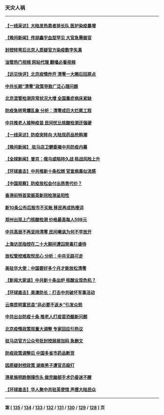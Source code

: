 ### 天灾人祸
---
#### [【一线采访】大陆发热患者排长队 医护染疫暴增](../../pages/ncid280/n13881640.md?12100445) 
#### [【晚间新闻】传胡鑫宇血型罕见 大官急需器官](../../pages/ncid280/n13881335.md?12100445) 
#### [封控转弯后北京人质疑官方染疫数字失真](../../pages/ncid280/n13881600.md?12100445) 
#### [油管热门视频 网站代理 翻墙必看视频](http://138.2.39.72:81/youtube.html?epic-marker?12100445)
#### [【远见快评】北京疫情炸开 清零一大圈后回原点](../../pages/ncid280/n13881337.md?12100445) 
#### [中共长期“清零”政策导致广泛心理问题](../../pages/ncid280/n13881471.md?12100445) 
#### [北京混管检测异常状况大增 全国重症病床紧缺](../../pages/ncid280/n13881315.md?12100445) 
#### [防疫急转弯爆乱象 分析：清零成巨大烂尾工程](../../pages/ncid280/n13881020.md?12100445) 
#### [中共推老人接种疫苗 民间忧比核酸检测还强硬](../../pages/ncid280/n13881043.md?12100445) 
#### [【一线采访】防疫突转向 大陆现药品抢购潮](../../pages/ncid280/n13880837.md?12100445) 
#### [【晚间新闻】 驻马店卫健委揭中共防疫内幕](../../pages/ncid280/n13880955.md?12100445) 
#### [【全球新闻】普京：俄乌或陷持久战 核战风险上升](../../pages/ncid280/n13880954.md?12100445) 
#### [【环球直击】中共推新十条松绑 官宣病毒似流感](../../pages/ncid280/n13880956.md?12100445) 
#### [【中国观察】防疫放松会付出昂贵代价？](../../pages/ncid280/n13880827.md?12100445) 
#### [香港前特首梁振英新冠检测呈阳性](../../pages/ncid280/n13880843.md?12100445) 
#### [新10条公布后股市不买账 移民再成热搜词](../../pages/ncid280/n13880761.md?12100445) 
#### [郑州出现上门核酸检测 价格最高每人598元](../../pages/ncid280/n13880659.md?12100445) 
#### [中共高层不再坚持清零 民间嘲讽为何不早放开](../../pages/ncid280/n13880607.md?12100445) 
#### [上海访民指控在二十大期间遭囚禁毒打虐待](../../pages/ncid280/n13880662.md?12100445) 
#### [放松管控难取悦民心 分析：中共无路可走](../../pages/ncid280/n13880355.md?12100445) 
#### [美驻华大使：中国要好多个月才能放松清零](../../pages/ncid280/n13880375.md?12100445) 
#### [【新闻大家谈】中共新十条出炉 核酸业现危机？](../../pages/ncid280/n13880270.md?12100445) 
#### [【环球直击】美澳防长：打击中共破坏军事活动](../../pages/ncid280/n13879718.md?12100445) 
#### [云南昆明富民县“非必要不返乡”引发众怒](../../pages/ncid280/n13880125.md?12100445) 
#### [中共出台防疫十条 推老人打疫苗恐酿新问题](../../pages/ncid280/n13879892.md?12100445) 
#### [北京疫情政策现重大调整 专家回应引热议](../../pages/ncid280/n13879917.md?12100445) 
#### [驻马店官方公众号批封控层层加码 急删文](../../pages/ncid280/n13879943.md?12100445) 
#### [防疫政策调整后 中国多省市药品断货](../../pages/ncid280/n13879882.md?12100445) 
#### [因质疑封控政策 湖南男子遭官员殴打](../../pages/ncid280/n13879751.md?12100445) 
#### [港星施明跌倒撞伤头 做完脑部手术仍昏迷不醒](../../pages/ncid280/n13879657.md?12100445) 
#### [【环球直击】华人聚中共驻英使馆 声援大陆民众](../../pages/ncid280/n13879546.md?12100445) 

---
#### 第 [ [135](./135.md?12100445) / [134](./134.md?12100445) / [133](./133.md?12100445) / [132](./132.md?12100445) / [131](./131.md?12100445) / [130](./130.md?12100445) / [129](./129.md?12100445) / [128](./128.md?12100445) ] 页
